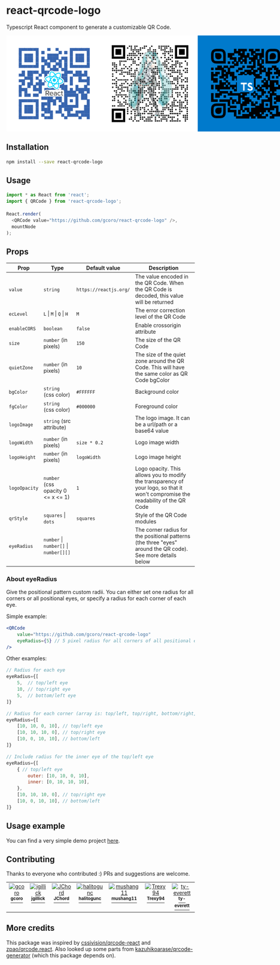 # react-qrcode-logo
Typescript React component to generate a customizable QR Code.

<div style="display: flex; flex-direction: row;">
	<img src="res/qrcode-react.png" height="256" width="256">
	<img src="res/qrcode-miku.png" height="256" width="256">
	<img src="res/qrcode-ts.png" height="256" width="256">
</div>

## Installation

```bash
npm install --save react-qrcode-logo
```
## Usage

```javascript
import * as React from 'react';
import { QRCode } from 'react-qrcode-logo';

React.render(
  <QRCode value="https://github.com/gcoro/react-qrcode-logo" />,
  mountNode
);
```

## Props
| Prop        | Type                                  | Default value        | Description    |
| ------------|---------------------------------------| ---------------------|-----|
| `value`       | `string`                                | `https://reactjs.org/` | The value encoded in the QR Code. When the QR Code is decoded, this value will be returned |
| `ecLevel`        | `L` &#124; `M` &#124; `Q` &#124; `H`              |   `M`              | The error correction level of the QR Code |
| `enableCORS`         | `boolean`                 |   `false`              | Enable crossorigin attribute |
| `size`        | `number` (in pixels)                    |   `150`                | The size of the QR Code |
| `quietZone`     | `number` (in pixels)                    |   `10`                 | The size of the quiet zone around the QR Code. This will have the same color as QR Code bgColor |
| `bgColor`     | `string` (css color)                    | `#FFFFFF`              | Background color |
| `fgColor`     | `string` (css color)                    | `#000000`              | Foreground color |
| `logoImage`   | `string` (src attribute)                |                      | The logo image. It can be a url/path or a base64 value |
| `logoWidth`   | `number` (in pixels)                    | `size * 0.2`           | Logo image width |
| `logoHeight`  | `number` (in pixels)                    | `logoWidth`                     | Logo image height |
| `logoOpacity` | `number` (css opacity 0 <= x <= 1)      | `1`                    | Logo opacity. This allows you to modify the transparency of your logo, so that it won't compromise the readability of the QR Code |
| `qrStyle` | `squares` &#124; `dots` | `squares`  | Style of the QR Code modules |
| `eyeRadius` | `number` &#124; `number[]` &#124; `number[][]` |  | The corner radius for the positional patterns (the three "eyes" around the QR code). See more details below |

### About eyeRadius

Give the positional pattern custom radii. You can either set one radius for all corners or all positional eyes, or
specify a radius for each corner of each eye.

Simple example:
```jsx
<QRCode
	value="https://github.com/gcoro/react-qrcode-logo"
	eyeRadius={5} // 5 pixel radius for all corners of all positional eyes
/>
```

Other examples:

```jsx
// Radius for each eye
eyeRadius={[
	5,  // top/left eye
	10, // top/right eye
	5,  // bottom/left eye
]}
```

```jsx
// Radius for each corner (array is: top/left, top/right, bottom/right, bottom/left)
eyeRadius={[
	[10, 10, 0, 10], // top/left eye
	[10, 10, 10, 0], // top/right eye
	[10, 0, 10, 10], // bottom/left
]}
```

```jsx
// Include radius for the inner eye of the top/left eye
eyeRadius={[
	{ // top/left eye
		outer: [10, 10, 0, 10],
		inner: [0, 10, 10, 10],
	},
	[10, 10, 10, 0], // top/right eye
	[10, 0, 10, 10], // bottom/left
]}
```

## Usage example
You can find a very simple demo project [here](https://github.com/gcoro/QRCodeCustomizer).

## Contributing
Thanks to everyone who contributed :) PRs and suggestions are welcome.

<table>
<tr><td align="center" valign="top">
			<a href="https://github.com/gcoro">
			<img src="https://avatars.githubusercontent.com/u/37499369?v=4" width="100px;" alt="gcoro" /><br />
			<sup><b>gcoro</b></sup></a><br />
			</td><td align="center" valign="top">
			<a href="https://github.com/jgillick">
			<img src="https://avatars.githubusercontent.com/u/35894?v=4" width="100px;" alt="jgillick" /><br />
			<sup><b>jgillick</b></sup></a><br />
			</td><td align="center" valign="top">
			<a href="https://github.com/JChord">
			<img src="https://avatars.githubusercontent.com/u/981214?v=4" width="100px;" alt="JChord" /><br />
			<sup><b>JChord</b></sup></a><br />
			</td><td align="center" valign="top">
			<a href="https://github.com/halitogunc">
			<img src="https://avatars.githubusercontent.com/u/13641726?v=4" width="100px;" alt="halitogunc" /><br />
			<sup><b>halitogunc</b></sup></a><br />
			</td><td align="center" valign="top">
			<a href="https://github.com/mushang11">
			<img src="https://avatars.githubusercontent.com/u/13930277?v=4" width="100px;" alt="mushang11" /><br />
			<sup><b>mushang11</b></sup></a><br />
			</td><td align="center" valign="top">
			<a href="https://github.com/Trexy94">
			<img src="https://avatars.githubusercontent.com/u/16225761?v=4" width="100px;" alt="Trexy94" /><br />
			<sup><b>Trexy94</b></sup></a><br />
			</td><td align="center" valign="top">
			<a href="https://github.com/ty-everett">
			<img src="https://avatars.githubusercontent.com/u/23272461?v=4" width="100px;" alt="ty-everett" /><br />
			<sup><b>ty-everett</b></sup></a><br />
			</td></tr>
</table>

## More credits
This package was inspired by [cssivision/qrcode-react](https://github.com/cssivision/qrcode-react) and [zpao/qrcode.react](https://github.com/zpao/qrcode.react). Also looked up some parts from [kazuhikoarase/qrcode-generator](https://github.com/kazuhikoarase/qrcode-generator) (which this package depends on).
